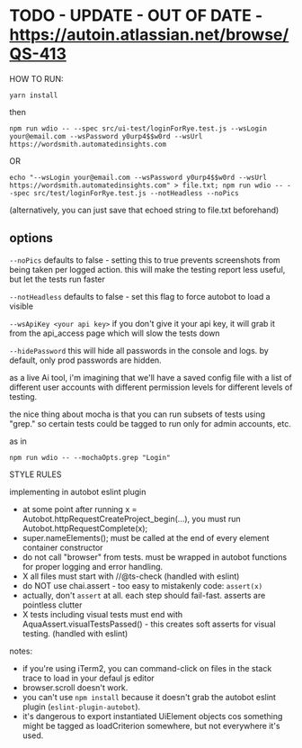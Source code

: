 # TODO - UPDATE - OUT OF DATE - https://autoin.atlassian.net/browse/QS-413

HOW TO RUN:


``yarn install``

then


``npm run wdio -- --spec src/ui-test/loginForRye.test.js --wsLogin your@email.com --wsPassword y0urp4$$w0rd --wsUrl https://wordsmith.automatedinsights.com``


OR


``echo "--wsLogin your@email.com --wsPassword y0urp4$$w0rd --wsUrl https://wordsmith.automatedinsights.com" > file.txt; npm run wdio -- --spec src/test/loginForRye.test.js --notHeadless --noPics``


(alternatively, you can just save that echoed string to file.txt beforehand)

## options


``--noPics`` defaults to false - setting this to true prevents screenshots from being taken per logged action.  this will make the testing report less useful, but let the tests run faster

``--notHeadless`` defaults to false - set this flag to force autobot to load a visible

``--wsApiKey <your api key>`` if you don't give it your api key, it will grab it from the api_access page which will slow the tests down

``--hidePassword``  this will hide all passwords in the console and logs.  by default, only prod passwords are hidden.



as a live Ai tool, i'm imagining that we'll have a saved config file with a list of different user accounts with different permission levels for different levels of testing.

the nice thing about mocha is that you can run subsets of tests using "grep."  so certain tests could be tagged to run only for admin accounts, etc.  

as in 

``npm run wdio -- --mochaOpts.grep "Login"``

STYLE RULES

implementing in autobot eslint plugin

*  at some point after running x = Autobot.httpRequestCreateProject_begin(...), you must run Autobot.httpRequestComplete(x);
*  super.nameElements(); must be called at the end of every element container constructor
*  do not call "browser" from tests.  must be wrapped in autobot functions for proper logging and error handling.
* X  all files must start with //@ts-check (handled with eslint)
*  do NOT use chai.assert - too easy to mistakenly code: `assert(x)`
*  actually, don't `assert` at all.  each step should fail-fast. asserts are pointless clutter
* X tests including visual tests must end with AquaAssert.visualTestsPassed() - this creates soft asserts for visual testing.  (handled with eslint)


notes:

- if you're using iTerm2, you can command-click on files in the stack trace to load in your defaul js editor
- browser.scroll doesn't work.
- you can't use ``npm install`` because it doesn't grab the autobot eslint plugin (`eslint-plugin-autobot`). 
- it's dangerous to export instantiated UiElement objects cos something might be tagged as loadCriterion somewhere, but not everywhere it's used.


 